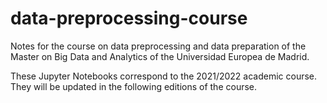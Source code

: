 # data-preprocessing-course

Notes for the course on data preprocessing and data preparation of the Master on Big Data and Analytics of the Universidad Europea de Madrid.

These Jupyter Notebooks correspond to the 2021/2022 academic course. They will be updated in the following editions of the course.
